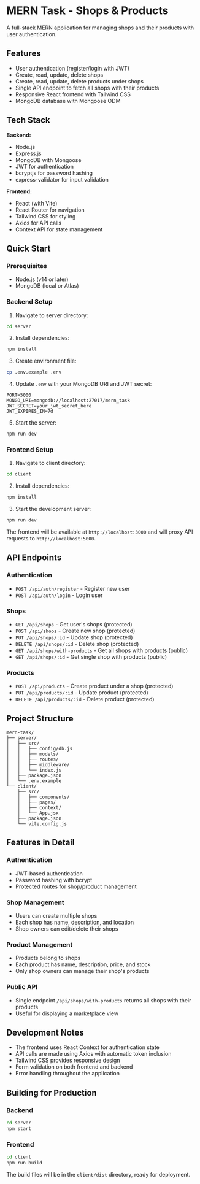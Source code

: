 # MERN Task - Shops & Products

A full-stack MERN application for managing shops and their products with user authentication.

## Features

- User authentication (register/login with JWT)
- Create, read, update, delete shops
- Create, read, update, delete products under shops
- Single API endpoint to fetch all shops with their products
- Responsive React frontend with Tailwind CSS
- MongoDB database with Mongoose ODM

## Tech Stack

**Backend:**
- Node.js
- Express.js
- MongoDB with Mongoose
- JWT for authentication
- bcryptjs for password hashing
- express-validator for input validation

**Frontend:**
- React (with Vite)
- React Router for navigation
- Tailwind CSS for styling
- Axios for API calls
- Context API for state management

## Quick Start

### Prerequisites
- Node.js (v14 or later)
- MongoDB (local or Atlas)

### Backend Setup

1. Navigate to server directory:
```bash
cd server
```

2. Install dependencies:
```bash
npm install
```

3. Create environment file:
```bash
cp .env.example .env
```

4. Update `.env` with your MongoDB URI and JWT secret:
```
PORT=5000
MONGO_URI=mongodb://localhost:27017/mern_task
JWT_SECRET=your_jwt_secret_here
JWT_EXPIRES_IN=7d
```

5. Start the server:
```bash
npm run dev
```

### Frontend Setup

1. Navigate to client directory:
```bash
cd client
```

2. Install dependencies:
```bash
npm install
```

3. Start the development server:
```bash
npm run dev
```

The frontend will be available at `http://localhost:3000` and will proxy API requests to `http://localhost:5000`.

## API Endpoints

### Authentication
- `POST /api/auth/register` - Register new user
- `POST /api/auth/login` - Login user

### Shops
- `GET /api/shops` - Get user's shops (protected)
- `POST /api/shops` - Create new shop (protected)
- `PUT /api/shops/:id` - Update shop (protected)
- `DELETE /api/shops/:id` - Delete shop (protected)
- `GET /api/shops/with-products` - Get all shops with products (public)
- `GET /api/shops/:id` - Get single shop with products (public)

### Products
- `POST /api/products` - Create product under a shop (protected)
- `PUT /api/products/:id` - Update product (protected)
- `DELETE /api/products/:id` - Delete product (protected)

## Project Structure

```
mern-task/
├── server/
│   ├── src/
│   │   ├── config/db.js
│   │   ├── models/
│   │   ├── routes/
│   │   ├── middleware/
│   │   └── index.js
│   ├── package.json
│   └── .env.example
└── client/
    ├── src/
    │   ├── components/
    │   ├── pages/
    │   ├── context/
    │   └── App.jsx
    ├── package.json
    └── vite.config.js
```

## Features in Detail

### Authentication
- JWT-based authentication
- Password hashing with bcrypt
- Protected routes for shop/product management

### Shop Management
- Users can create multiple shops
- Each shop has name, description, and location
- Shop owners can edit/delete their shops

### Product Management
- Products belong to shops
- Each product has name, description, price, and stock
- Only shop owners can manage their shop's products

### Public API
- Single endpoint `/api/shops/with-products` returns all shops with their products
- Useful for displaying a marketplace view

## Development Notes

- The frontend uses React Context for authentication state
- API calls are made using Axios with automatic token inclusion
- Tailwind CSS provides responsive design
- Form validation on both frontend and backend
- Error handling throughout the application

## Building for Production

### Backend
```bash
cd server
npm start
```

### Frontend
```bash
cd client
npm run build
```

The build files will be in the `client/dist` directory, ready for deployment.


